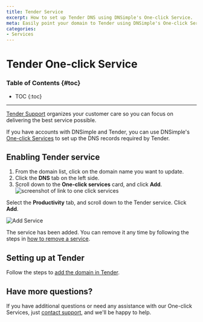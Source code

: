 ```yaml
---
title: Tender Service
excerpt: How to set up Tender DNS using DNSimple's One-click Service.
meta: Easily point your domain to Tender using DNSimple's One-click Service. Streamline your DNS management and enhance your online presence with our comprehensive guide.
categories:
- Services
---
```


# Tender One-click Service

### Table of Contents {#toc}

* TOC
{:toc}

---

[Tender Support](https://tenderapp.com) organizes your customer care so you can focus on delivering the best service possible.

If you have accounts with DNSimple and Tender, you can use DNSimple's [One-click Services](/categories/services/) to set up the DNS records required by Tender.

## Enabling Tender service

1. From the domain list, click on the domain name you want to update.
1. Click the **DNS** tab on the left side.
1. Scroll down to the **One-click services** card, and click **Add**.
![screenshot of link to one click services](/files/one-click-services.png)

Select the **Productivity** tab, and scroll down to the Tender service. Click **Add**.

![Add Service](/files/services-tender.png)

The service has been added. You can remove it any time by following the steps in [how to remove a service](/articles/services/#removing-services).

## Setting up at Tender

Follow the steps to [add the domain in Tender](https://help.tenderapp.com/kb/customizing-your-tender-site/using-a-custom-domain-with-tender).

## Have more questions?

If you have additional questions or need any assistance with our One-click Services, just [contact support](https://dnsimple.com/feedback), and we'll be happy to help.
